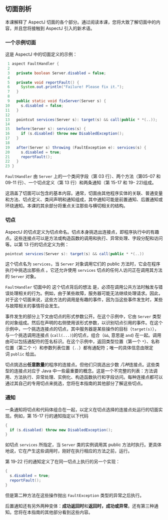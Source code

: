 ## 切面剖析

本课解释了 AspectJ 切面的各个部分。通过阅读本课，您将大致了解切面中的内容，并且您将接触到 AspectJ 引入的新术语。

### 一个示例切面

这是 AspectJ 中的切面定义的示例：

```java
 1 aspect FaultHandler {
 2
 3   private boolean Server.disabled = false;
 4
 5   private void reportFault() {
 6     System.out.println("Failure! Please fix it.");
 7   }
 8
 9   public static void fixServer(Server s) {
10     s.disabled = false;
11   }
12
13   pointcut services(Server s): target(s) && call(public * *(..));
14
15   before(Server s): services(s) {
16     if (s.disabled) throw new DisabledException();
17   }
18
19   after(Server s) throwing (FaultException e): services(s) {
20     s.disabled = true;
21     reportFault();
22   }
23 }
```

`FaultHandler` 由 `Server` 上的一个类间字段（第 03 行）、两个方法（第05-07 和 09-11 行）、一个切点定义（第 13 行）和两条通知（第 15-17 和 19- 22)组成。

这涵盖了切面可以包含的基本内容。通常，切面由其他程序实体的关联、普通变量和方法、切点定义、类间声明和通知组成，其中通知可能是前置通知、后置通知或环绕通知。本课的其余部分将重点关注那些与横切相关的结构。

### 切点

AspectJ 的切点定义为切点命名。切点本身挑选出连接点，即程序执行中的有趣点。这些连接点可以是方法或构造函数的调用和执行、异常处理、字段分配和访问等。以第 13 行的切点定义为例：

```java
pointcut services(Server s): target(s) && call(public * *(..))
```

这个切点名为 `services`，当 `Server` 对象调用它们的 public 方法时，它会在程序执行中挑选出那些点 。它还允许使用 `services` 切点的任何人访问正在调用其方法的 `Server` 对象。

`FaultHandler` 切面中的 这个切点背后的想法 是，必须在调用公共方法时触发与错误处理相关的行为。例如，由于某些故障，服务器可能无法继续处理请求。因此，对于这个切面来说，这些方法的调用是有趣的事件，因为当这些事件发生时，某些与故障相关的事情将会发生。

事件发生的部分上下文由切点的形式参数公开。在这个示例中，它由 `Server` 类型的对象组成。然后在声明的右侧使用该形式参数，以识别切点引用的事件。在这个示例中，一个挑选连接点的切点，其中服务器是某些操作的目标（`target(s)`），与一个挑选调用连接点 (`call(...)`)的切点，组合（`&&`, 意思是 `and`) 在一起。调用由可以包括通配符的签名标识。在这个示例中，返回类型位置（第一个 `*`）、名称位置（第二个 `*`）和参数列表位置（`..`）都有通配符；唯一的具体信息由限定词 `public` 给出。

切点挑选出**任意数量**的程序的连接点。但他们只挑选出少数 *几种*连接点。这些类型的连接点对应于 Java 中一些最重要的概念。这是一个不完整的列表：方法调用、方法执行、异常处理、实例化、构造函数执行和字段访问。每种连接点都可以通过其自己的专用切点来挑选，您将在本指南的其他部分了解这些切点。

### 通知

一条通知将切点和代码体组合在一起，以定义在切点选择的连接点处运行的切面实现。例如，第 15-17 行的通知指定以下代码

```java
{
  if (s.disabled) throw new DisabledException();
}
```

如切点 `services` 所指定，当 `Server` 类的实例调用其 public 方法时执行。更具体地说，它在产生这些调用时，刚好在执行相应的方法之前，运行。

第 19-22 行的通知定义了在同一切点上执行的另一个实现：

```java
{
  s.disabled = true;
  reportFault();
}
```

但是第二种方法在这些操作抛出 `FaultException` 类型的异常之后执行。

后置通知还有另外两种变体：**成功返回时**和**返回时，成功或异常**。还有第三种通知。您将在本指南的其他部分看到这些内容。

